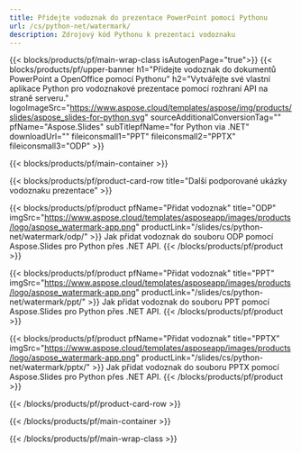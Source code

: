 ```yaml
---
title: Přidejte vodoznak do prezentace PowerPoint pomocí Pythonu
url: /cs/python-net/watermark/
description: Zdrojový kód Pythonu k prezentaci vodoznaku
---
```


{{< blocks/products/pf/main-wrap-class isAutogenPage="true">}}
{{< blocks/products/pf/upper-banner h1="Přidejte vodoznak do dokumentů PowerPoint a OpenOffice pomocí Pythonu" h2="Vytvářejte své vlastní aplikace Python pro vodoznakové prezentace pomocí rozhraní API na straně serveru." logoImageSrc="https://www.aspose.cloud/templates/aspose/img/products/slides/aspose_slides-for-python.svg" sourceAdditionalConversionTag="" pfName="Aspose.Slides" subTitlepfName="for Python via .NET" downloadUrl="" fileiconsmall1="PPT" fileiconsmall2="PPTX" fileiconsmall3="ODP" >}}

{{< blocks/products/pf/main-container >}}

{{< blocks/products/pf/product-card-row title="Další podporované ukázky vodoznaku prezentace" >}}

{{< blocks/products/pf/product pfName="Přidat vodoznak" title="ODP" imgSrc="https://www.aspose.cloud/templates/asposeapp/images/products/logo/aspose_watermark-app.png" productLink="/slides/cs/python-net/watermark/odp/" >}}
Jak přidat vodoznak do souboru ODP pomocí Aspose.Slides pro Python přes .NET API.
{{< /blocks/products/pf/product >}}

{{< blocks/products/pf/product pfName="Přidat vodoznak" title="PPT" imgSrc="https://www.aspose.cloud/templates/asposeapp/images/products/logo/aspose_watermark-app.png" productLink="/slides/cs/python-net/watermark/ppt/" >}}
Jak přidat vodoznak do souboru PPT pomocí Aspose.Slides pro Python přes .NET API.
{{< /blocks/products/pf/product >}}

{{< blocks/products/pf/product pfName="Přidat vodoznak" title="PPTX" imgSrc="https://www.aspose.cloud/templates/asposeapp/images/products/logo/aspose_watermark-app.png" productLink="/slides/cs/python-net/watermark/pptx/" >}}
Jak přidat vodoznak do souboru PPTX pomocí Aspose.Slides pro Python přes .NET API.
{{< /blocks/products/pf/product >}}



{{< /blocks/products/pf/product-card-row >}}

{{< /blocks/products/pf/main-container >}}
    
{{< /blocks/products/pf/main-wrap-class >}}
